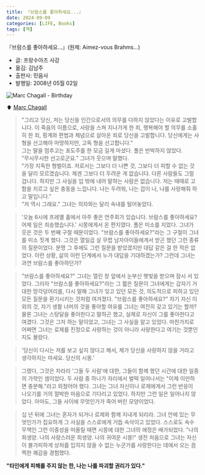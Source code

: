 ```yaml
---
title: 『브람스를 좋아하세요...』
date: 2024-09-09
categories: [LIFE, Books]
tags: [책]
---
```



『브람스를 좋아하세요...』(원제: Aimez-vous Brahms...)
- 글: 프랑수아즈 사강
- 옮김: 김남주
- 출판사: 민음사
- 발행일: 2008년 05월 02일


![Marc Chagall - Birthday](https://upload.wikimedia.org/wikipedia/commons/4/46/Marc_Chagall_The_Birthday_1915.png)

⬆️ [Marc Chagall](https://en.wikipedia.org/wiki/Marc_Chagall)


> "그리고 당신, 
> 저는 당신을 인간으로서의 의무를 다하지 않았다는 이유로 고발합니다. 
> 이 죽음의 이름으로, 
> 사랑을 스쳐 지나가게 한 죄, 
> 행복해야 할 의무를 소홀히 한 죄, 
> 핑계와 편범과 체념으로 살아온 죄로 
> 당신을 고발합니다. 
> 당신에게는 사형을 선고해야 마땅하지만, 
> 고독 형을 선고합니다."  
> 그는 말을 멈추고는 포도주를 한 모금 길게 마셨다. 
> 폴은 반박하지 않았다.  
> "무시무시한 선고로군요." 그녀가 웃으며 말했다.  
> "가장 지독한 형벌이죠. 
> 저로서는 그보다 더 나쁜 것, 
> 그보다 더 피할 수 없는 것을 달리 모르겠습니다. 
> 제겐 그보다 더 두려운 게 없습니다. 
> 다른 사람들도 그럴 겁니다. 
> 하지만 그 사실을 입 밖에 내어 말하는 사람은 없습니다. 
> 저는 때때로 고함을 지르고 싶은 충동을 느낍니다. 
> 나는 두려워, 나는 겁이 나, 나를 사랑해줘 하고 말입니다."  
> "저 역시 그래요." 
> 그녀는 의자와는 달리 속내를 털어놓았다.

> '오늘 6시에 프레옐 홀에서 아주 좋은 연주회가 있습니다. 
> 브람스를 좋아하세요? 
> 어제 일은 죄송했습니다.' 
> 시몽에게서 온 편지였다. 
> 폴은 미소를 지었다. 
> 그녀가 웃은 것은 두 번째 구절 때문이었다. 
> "브람스를 좋아하세요?"라는 그 구절이 그녀를 미소 짓게 했다. 
> 그것은 열일곱 살 무렵 남자아이들에게서 받곤 했던 그런 종류의 질문이었다. 
> 분명 그 후에도 그런 질문을 받았겠지만 대답 같은 걸 한 적은 없었다. 
> 이런 상황, 삶의 이런 단계에서 누가 대답을 기대하겠는가? 
> 그런데 그녀는 과연 브람스를 좋아하던가? 

> "브람스를 좋아하세요?" 
> 그녀는 열린 창 앞에서 눈부신 햇빛을 받으며 잠시 서 있었다. 
> 그러자 "브람스를 좋아하세요?"라는 그 짧은 질문이 
> 그녀에게는 갑자기 거대한 망각덩어리를, 
> 다시 말해 그녀가 잊고 있던 모든 것, 
> 의도적으로 피하고 있던 모든 질문을 환기시키는 것처럼 여겨졌다. 
> "브람스를 좋아하세요?" 
> 자기 자신 이외의 것, 자기 생활 너머의 것을 좋아할 여유를 
> 그녀는 여전히 갖고 있기는 할까? 
> 물론 그녀는 스탕달을 좋아한다고 말하곤 했고, 
> 실제로 자신이 그를 좋아한다고 여겼다. 
> 그것은 그저 하는 말이었고, 
> 그녀는 그 사실을 알고 있었다. 
> 마찬가지로 어쩌면 그녀는 로제를 진정으로 사랑하는 것이 아니라 
> 사랑한다고 여기는 것뿐인지도 몰랐다. 

> '당신이 다시는 저를 보고 싶지 않다고 해서, 
> 제가 당신을 사랑하지 않을 거라고 생각하지는 마세요. 
> 당신의 시몽.'

>그랬다, 그것은 차라리 
>'그들 두 사람'에 대한, 그들이 함께 했던 시간에 대한 일종의 가학인 셈이었다. 
>두 사람 중 하나가 자리에서 벌떡 일어나서는 
>"이제 이만하면 충분해."라고 외쳤어야 했다. 
>그녀는 그녀 자신이나 로제에게서 그런 반응이 나오기를 
>거의 절박한 마음으로 기다리고 있었다. 
>하지만 그런 일은 일어나지 않았다. 
>아마도, 그들 사이에 무엇인가가 죽어 버린 모양이었다. 

>십 년 뒤에 그녀는 혼자가 되거나 로제와 함께 지내게 되리라. 
>그녀 안에 있는 무엇인가가 
>집요하게 그 사실을 스스로에게 거듭 속삭이고 있었다. 
>스스로도 속수무책인 그런 이중성을 떠올릴 때면 
>시몽에 대한 그녀의 애정은 배가되었다. 
>"나의 희생양. 나의 사랑스러운 희생양. 나의 귀여운 시몽!" 
>생전 처음으로 그녀는 
>자신이 불가피하게 상처를 입히지 않을 수 없는 누군가를 사랑한다는 데에서 오는 
>끔찍한 쾌감을 경험했다.



**"타인에게 피해를 주지 않는 한, 나는 나를 파괴할 권리가 있다."**